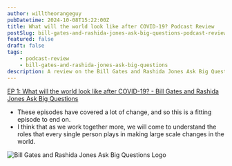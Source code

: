 ```yaml
---
author: willtheorangeguy
pubDatetime: 2024-10-08T15:22:00Z
title: What will the world look like after COVID-19? Podcast Review
postSlug: bill-gates-and-rashida-jones-ask-big-questions-podcast-review-1
featured: false
draft: false
tags:
    - podcast-review
    - bill-gates-and-rashida-jones-ask-big-questions
description: A review on the Bill Gates and Rashida Jones Ask Big Questions Podcast.
---
```


[EP 1: What will the world look like after COVID-19? - Bill Gates and Rashida Jones Ask Big Questions](https://podcasts.apple.com/us/podcast/ep-1-what-will-the-world-look-like-after-covid-19/id1538630420?i=1000498767574)

-   These episodes have covered a lot of change, and so this is a fitting episode to end on.
-   I think that as we work together more, we will come to understand the roles that every single person plays in making large scale changes in the world.

![Bill Gates and Rashida Jones Ask Big Questions Logo](https://is1-ssl.mzstatic.com/image/thumb/Podcasts125/v4/30/79/8c/30798cb1-611c-3cbe-e887-a872193b38c2/mza_10870438755350715135.jpg/300x300bb.webp)
